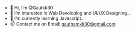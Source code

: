 - 👋 Hi, I’m @Gautkk30
- 👀 I’m interested in Web Devoloping and UI/UX Designing...
- 🌱 I’m currently learning Javascript...
- 📫 Contact me on Email: gauthamkk30@gmail.com
<!---
Gautkk30/Gautkk30 is a ✨ special ✨ repository because its `README.md` (this file) appears on your GitHub profile.
You can click the Preview link to take a look at your changes.
--->
